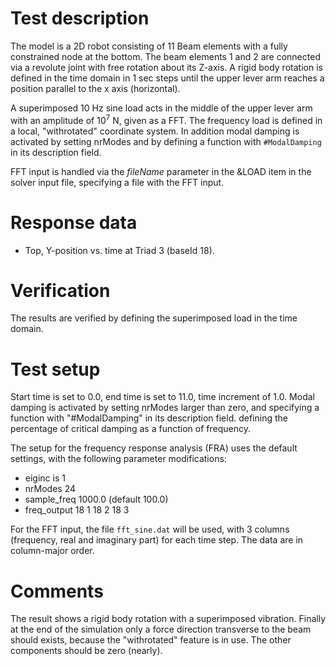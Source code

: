<!---
  SPDX-FileCopyrightText: 2023 SAP SE

  SPDX-License-Identifier: Apache-2.0

  This file is part of FEDEM - https://openfedem.org
--->

# Test description

The model is a 2D robot consisting of 11 Beam elements
with a fully constrained node at the bottom. The beam elements 1 and 2 are
connected via a revolute joint with free rotation about its Z-axis.
A rigid body rotation is defined in the time domain in 1 sec steps until
the upper lever arm reaches a position parallel to the x axis (horizontal).

A superimposed 10 Hz sine load acts in the middle of the upper lever arm
with an amplitude of 10<sup>7</sup> N, given as a FFT.
The frequency load is defined in a local, "withrotated" coordinate system.
In addition modal damping is activated by setting nrModes and by defining
a function with `#ModalDamping` in its description field.

FFT input is handled via the _fileName_ parameter in the &LOAD item in the
solver input file, specifying a file with the FFT input.

# Response data

* Top, Y-position vs. time at Triad 3 (baseId 18).

# Verification

The results are verified by defining the superimposed load in the time domain.

# Test setup

Start time is set to 0.0, end time is set to 11.0, time increment of 1.0.
Modal damping is activated by setting nrModes larger than zero,
and specifying a function with "#ModalDamping" in its description field.
defining the percentage of critical damping as a function of frequency.

The setup for the frequency response analysis (FRA) uses the default settings,
with the following parameter modifications:

* eiginc is 1
* nrModes 24
* sample_freq 1000.0 (default 100.0)
* freq_output 18 1 18 2 18 3

For the FFT input, the file `fft_sine.dat` will be used,
with 3 columns (frequency, real and imaginary part) for each time step.
The data are in column-major order.

# Comments

The result shows a rigid body rotation with a superimposed vibration.
Finally at the end of the simulation only a force direction transverse to
the beam should exists, because the "withrotated" feature is in use.
The other components should be zero (nearly).
